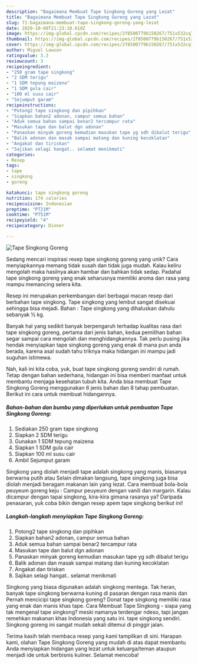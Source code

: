 ```yaml
---
description: "Bagaimana Membuat Tape Singkong Goreng yang Lezat"
title: "Bagaimana Membuat Tape Singkong Goreng yang Lezat"
slug: 71-bagaimana-membuat-tape-singkong-goreng-yang-lezat
date: 2020-10-08T21:23:18.610Z
image: https://img-global.cpcdn.com/recipes/2f8500779b150267/751x532cq70/tape-singkong-goreng-foto-resep-utama.jpg
thumbnail: https://img-global.cpcdn.com/recipes/2f8500779b150267/751x532cq70/tape-singkong-goreng-foto-resep-utama.jpg
cover: https://img-global.cpcdn.com/recipes/2f8500779b150267/751x532cq70/tape-singkong-goreng-foto-resep-utama.jpg
author: Miguel Lawson
ratingvalue: 3.3
reviewcount: 3
recipeingredient:
- "250 gram tape singkong"
- "2 SDM terigu"
- "1 SDM tepung maizena"
- "1 SDM gula cair"
- "100 ml susu cair"
- "Sejumput garam"
recipeinstructions:
- "Potong2 tape singkong dan pipihkan"
- "Siapkan bahan2 adonan, campur semua bahan"
- "Aduk semua bahan sampai benar2 tercampur rata"
- "Masukan tape dan balut dgn adonan"
- "Panaskan minyak goreng kemudian masukan tape yg sdh dibalut terigu"
- "Balik adonan dan masak sampai matang dan kuning kecoklatan"
- "Angakat dan tiriskan"
- "Sajikan selagi hangat.. selamat menikmati"
categories:
- Resep
tags:
- tape
- singkong
- goreng

katakunci: tape singkong goreng 
nutrition: 174 calories
recipecuisine: Indonesian
preptime: "PT21M"
cooktime: "PT51M"
recipeyield: "4"
recipecategory: Dinner

---
```



![Tape Singkong Goreng](https://img-global.cpcdn.com/recipes/2f8500779b150267/751x532cq70/tape-singkong-goreng-foto-resep-utama.jpg)

Sedang mencari inspirasi resep tape singkong goreng yang unik? Cara menyiapkannya memang tidak susah dan tidak juga mudah. Kalau keliru mengolah maka hasilnya akan hambar dan bahkan tidak sedap. Padahal tape singkong goreng yang enak seharusnya memiliki aroma dan rasa yang mampu memancing selera kita.

Resep ini merupakan perkembangan dari berbagai macan resep dari berbahan tape singkong. Tape singkong yang lembut sangat disekuai sehingga bisa mejadi. Bahan : Tape singkong yang dihaluskan dahulu sebanyak ½ kg.

Banyak hal yang sedikit banyak berpengaruh terhadap kualitas rasa dari tape singkong goreng, pertama dari jenis bahan, kedua pemilihan bahan segar sampai cara mengolah dan menghidangkannya. Tak perlu pusing jika hendak menyiapkan tape singkong goreng yang enak di mana pun anda berada, karena asal sudah tahu triknya maka hidangan ini mampu jadi suguhan istimewa.


Nah, kali ini kita coba, yuk, buat tape singkong goreng sendiri di rumah. Tetap dengan bahan sederhana, hidangan ini bisa memberi manfaat untuk membantu menjaga kesehatan tubuh kita. Anda bisa membuat Tape Singkong Goreng menggunakan 6 jenis bahan dan 8 tahap pembuatan. Berikut ini cara untuk membuat hidangannya.

<!--inarticleads1-->

##### Bahan-bahan dan bumbu yang diperlukan untuk pembuatan Tape Singkong Goreng:

1. Sediakan 250 gram tape singkong
1. Siapkan 2 SDM terigu
1. Gunakan 1 SDM tepung maizena
1. Siapkan 1 SDM gula cair
1. Siapkan 100 ml susu cair
1. Ambil Sejumput garam


Singkong yang diolah menjadi tape adalah singkong yang manis, biasanya berwarna putih atau Selain dimakan langsung, tape singkong juga bisa diolah menjadi beragam makanan lain yang lezat. Cara membuat bola-bola peuyeum goreng keju : Campur peuyeum dengan vanili dan margarin. Kalau dicampur dengan tapai singkong, kira-kira gimana rasanya ya? Daripada penasaran, yuk coba bikin dengan resep apem tape singkong berikut ini! 

<!--inarticleads2-->

##### Langkah-langkah menyiapkan Tape Singkong Goreng:

1. Potong2 tape singkong dan pipihkan
1. Siapkan bahan2 adonan, campur semua bahan
1. Aduk semua bahan sampai benar2 tercampur rata
1. Masukan tape dan balut dgn adonan
1. Panaskan minyak goreng kemudian masukan tape yg sdh dibalut terigu
1. Balik adonan dan masak sampai matang dan kuning kecoklatan
1. Angakat dan tiriskan
1. Sajikan selagi hangat.. selamat menikmati


Singkong yang biasa digunakan adalah singkong mentega. Tak heran, banyak tape singkong berwarna kuning di pasaran dengan rasa manis dan Pernah mencicipi tape singkong goreng? Donat tape singkong memiliki rasa yang enak dan manis khas tape. Cara Membuat Tape Singkong - siapa yang tak mengenal tape singkong? meski namanya terdengar ndeso, tapi jangan remehkan makanan khas Indonesia yang satu ini. tape singkong sendiri. Singkong goreng ini sangat mudah sekali ditemui di pinggir jalan. 

Terima kasih telah membaca resep yang kami tampilkan di sini. Harapan kami, olahan Tape Singkong Goreng yang mudah di atas dapat membantu Anda menyiapkan hidangan yang lezat untuk keluarga/teman ataupun menjadi ide untuk berbisnis kuliner. Selamat mencoba!
